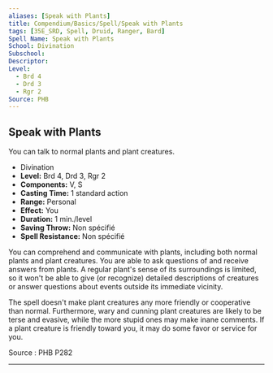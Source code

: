 ```yaml
---
aliases: [Speak with Plants]
title: Compendium/Basics/Spell/Speak with Plants
tags: [35E_SRD, Spell, Druid, Ranger, Bard]
Spell Name: Speak with Plants
School: Divination
Subschool: 
Descriptor: 
Level:
  - Brd 4
  - Drd 3
  - Rgr 2
Source: PHB
---
```



## Speak with Plants

You can talk to normal plants and plant creatures.

*   Divination
*   **Level:** Brd 4, Drd 3, Rgr 2
*   **Components:** V, S
*   **Casting Time:** 1 standard action
*   **Range:** Personal
*   **Effect:** You
*   **Duration:** 1 min./level
*   **Saving Throw:** Non spécifié
*   **Spell Resistance:** Non spécifié

<p>You can comprehend and communicate with plants, including both normal plants and plant creatures. You are able to ask questions of and receive answers from plants. A regular plant's sense of its surroundings is limited, so it won't be able to give (or recognize) detailed descriptions of creatures or answer questions about events outside its immediate vicinity.</p><p>The spell doesn't make plant creatures any more friendly or cooperative than normal. Furthermore, wary and cunning plant creatures are likely to be terse and evasive, while the more stupid ones may make inane comments. If a plant creature is friendly toward you, it may do some favor or service for you.</p>

Source : PHB P282

---
